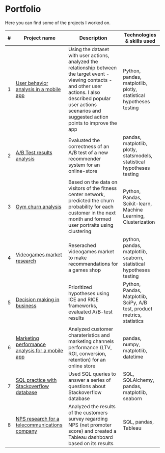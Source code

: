 # Portfolio
Here you can find some of the projects I worked on.

| # | Project name | Description | Technologies & skills used |
| - | ------------ | ----------- | ------------      |
| 1 | [User behavior analysis in a mobile app](https://nbviewer.org/github/irigan137/Portfolio/blob/371343da2536510fcc3731a106d3914d5c73368e/mobile-app/mobile_app_final.ipynb) | Using the dataset with user actions, analyzed the relationship between the target event - viewing contacts - and other user actions. I also described popular user actions scenarios and suggested action points to improve the app | Python, pandas, matplotlib, plotly, statistical hypotheses testing | 
| 2 | [A/B Test results analysis](https://nbviewer.org/github/irigan137/Portfolio/blob/0d2b4c6766d527616aeebd0267ee420164d7606a/ab-test-final/ab-test-final.ipynb) | Evaluated the correctness of an A/B test of a new recommender system for an online-store | pandas, matplotlib, plotly, statsmodels, statistical hypotheses testing |
| 3 | [Gym churn analysis](https://github.com/irigan137/Portfolio/blob/f9a72baa1e23481dc6d9eae25bafb827ec474e1f/ml-gym-churn/ml-gym-churn.ipynb) | Based on the data on visitors of the fitness center network, predicted the churn probability for each customer in the next month and formed user portraits using clustering | Python, Pandas, Scikit-learn, Machine Learning, Clusterization |
| 4 | [Videogames market research](https://github.com/irigan137/Portfolio/blob/f9a72baa1e23481dc6d9eae25bafb827ec474e1f/games-market-analysis/games-market-analysis.ipynb) | Reserached videogames market to make recommendations for a games shop | python, pandas, matplotlib, seaborn, statistical hypotheses testing |
| 5 | [Decision making in business](https://github.com/irigan137/Portfolio/blob/74ca4bbbcd48e59767ddad8fcd96ff070fcf5b20/business-hypotheses-test/business-hypothesis.ipynb) | Prioritized hypotheses using ICE and RICE frameworks, evaluated A/B-test results | Python, Pandas, Matplotlib, SciPy, A/B test, product metrics, statistics | 
| 6 | [Marketing performance analysis for a mobile app](https://github.com/irigan137/Portfolio/blob/f9a72baa1e23481dc6d9eae25bafb827ec474e1f/mobile-app-marketing-analysis/mobile_app_marketing_analysis.ipynb) | Analyzed customer charateristics and marketing channels performance (LTV, ROI, conversion, retention) for an online store | pandas, numpy, matplotlib, datetime
| 7 | [SQL practice with Stackoverflow database](https://github.com/irigan137/Portfolio/blob/f9a72baa1e23481dc6d9eae25bafb827ec474e1f/sql-project-stackoverflow/sql-project.ipynb) | Used SQL queries to answer a series of questions about Stackoverflow database | SQL, SQLAlchemy, pandas, matplotlib, seaborn | 
| 8 | [NPS research for a telecommunications company](https://github.com/irigan137/Portfolio/blob/f9a72baa1e23481dc6d9eae25bafb827ec474e1f/tableau-nps-dashboard/tableau-nps-dashboard.ipynb) | Analyzed the results of the customers survey regarding NPS (net promoter score) and created a Tableau dashboard based on its results | SQL, pandas, Tableau | 
